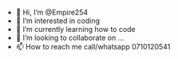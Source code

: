 - 👋 Hi, I’m @Empire254
- 👀 I’m interested in coding
- 🌱 I’m currently learning how to code
- 💞️ I’m looking to collaborate on ...
- 📫 How to reach me call/whatsapp 0710120541

<!---
Empire254/Empire254 is a ✨ special ✨ repository because its `README.md` (this file) appears on your GitHub profile.
You can click the Preview link to take a look at your changes.
--->
